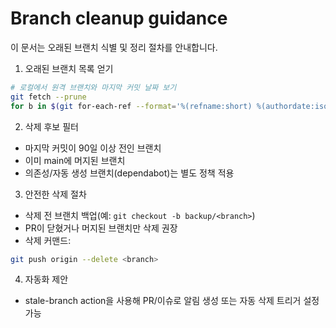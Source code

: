 # Branch cleanup guidance

이 문서는 오래된 브랜치 식별 및 정리 절차를 안내합니다.

1. 오래된 브랜치 목록 얻기

```bash
# 로컬에서 원격 브랜치와 마지막 커밋 날짜 보기
git fetch --prune
for b in $(git for-each-ref --format='%(refname:short) %(authordate:iso8601)' refs/remotes/origin | sort -r); do echo "$b"; done
```

2. 삭제 후보 필터
- 마지막 커밋이 90일 이상 전인 브랜치
- 이미 main에 머지된 브랜치
- 의존성/자동 생성 브랜치(dependabot)는 별도 정책 적용

3. 안전한 삭제 절차
- 삭제 전 브랜치 백업(예: `git checkout -b backup/<branch>`)
- PR이 닫혔거나 머지된 브랜치만 삭제 권장
- 삭제 커맨드:

```bash
git push origin --delete <branch>
```

4. 자동화 제안
- stale-branch action을 사용해 PR/이슈로 알림 생성 또는 자동 삭제 트리거 설정 가능

